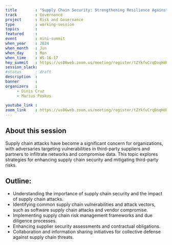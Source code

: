 ```yaml
---
title        : "Supply Chain Security: Strengthening Resilience Against Third-Party Risks(panel)"
track        : Governance
project      : Risk and Governance
type         : working-session
topics       : 
featured     :
event        : mini-summit
when_year    : 2024
when_month   : Jun
when_day     : Mon
when_time    : WS-16-17
hey_summit   : https://us06web.zoom.us/meeting/register/tZYkfuCrqDoqHdOdoYN_3Pr6kMqu4QrtFt8V
session_slack:
#status      : draft
description  :
banner       : 
organizers   :
     - Dinis Cruz
     - Marius Poskus
    
youtube_link : 
zoom_link    : https://us06web.zoom.us/meeting/register/tZYkfuCrqDoqHdOdoYN_3Pr6kMqu4QrtFt8V
---
```


## About this session
Supply chain attacks have become a significant concern for organizations, with adversaries targeting vulnerabilities in third-party suppliers and partners to infiltrate networks and compromise data. This topic explores strategies for enhancing supply chain security and mitigating third-party risks.

## Outline:
- Understanding the importance of supply chain security and the impact of supply chain attacks.
- Identifying common supply chain vulnerabilities and attack vectors, such as software supply chain attacks and vendor compromise.
- Implementing supply chain risk management frameworks and due diligence processes.
- Enhancing supplier security assessments and contractual obligations.
- Collaboration and information sharing initiatives for collective defense against supply chain threats.
